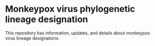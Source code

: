# Monkeypox virus phylogenetic lineage designation

This repository has information, updates, and details about monkeypox virus lineage designations
